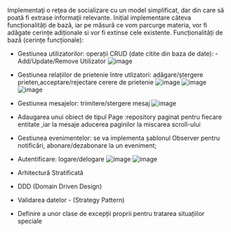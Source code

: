 Implementaţi o reţea de socializare cu un model simplificat, dar din care să poată fi extrase 
informaţii relevante. 
Inițial  implementare câteva funcționalități de bază, iar pe măsură ce vom parcurge materia, vor 
fi adăgate cerințe adiționale si vor fi extinse cele existente. 
Funcționalități de bază (cerințe funcționale):
- Gestiunea utilizatorilor: operații CRUD (date citite din baza de date):
      - Add/Update/Remove Utilizator
  ![image](https://github.com/BiaBiuta/Social-Network/assets/149913268/c14d2a9e-b8f6-4d86-ad8b-a90717d974f6)
- Gestiunea relațiilor de prietenie între utlizatori: adăgare/ștergere prieten,acceptare/rejectare cerere de prietenie
  ![image](https://github.com/BiaBiuta/Social-Network/assets/149913268/74cc957a-547d-4391-9779-4ccb5b96d4f1)
![image](https://github.com/BiaBiuta/Social-Network/assets/149913268/f05db9f6-c2ac-4a37-9cf2-6f7ce2a46887)
![image](https://github.com/BiaBiuta/Social-Network/assets/149913268/ed414094-d9a2-4499-8ca6-484512dd865d)

- Gestiunea mesajelor: trimitere/stergere mesaj
![image](https://github.com/BiaBiuta/Social-Network/assets/149913268/6868de7f-f76f-4a14-b55f-5140f4031df7)
- Adaugarea unui obiect de tipul Page :repository paginat pentru fiecare entitate ,iar la mesaje aducerea paginilor la miscarea scroll-ului
- Gestiunea evenimentelor: se va implementa șablonul Observer pentru notificări, 
abonare/dezabonare la un eveniment; 
- Autentificare: logare/delogare
  ![image](https://github.com/BiaBiuta/Social-Network/assets/149913268/5552d6ec-47c4-4d60-9c99-e212e3b19abb)
  ![image](https://github.com/BiaBiuta/Social-Network/assets/149913268/b4117169-ccbc-4978-85ba-3fbc719c333e)
- Arhitectură Stratificată 
- DDD (Domain Driven Design) 
- Validarea datelor - (Strategy Pattern) 
- Definire a unor  clase de excepții proprii  pentru tratarea situațiilor speciale
